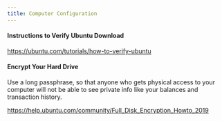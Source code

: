 ```yaml
---
title: Computer Configuration
---
```


#### Instructions to Verify Ubuntu Download
<https://ubuntu.com/tutorials/how-to-verify-ubuntu>

#### Encrypt Your Hard Drive
Use a long passphrase, so that anyone who gets physical access to your computer will not be able to see private info like your balances and transaction history.

<https://help.ubuntu.com/community/Full_Disk_Encryption_Howto_2019>
